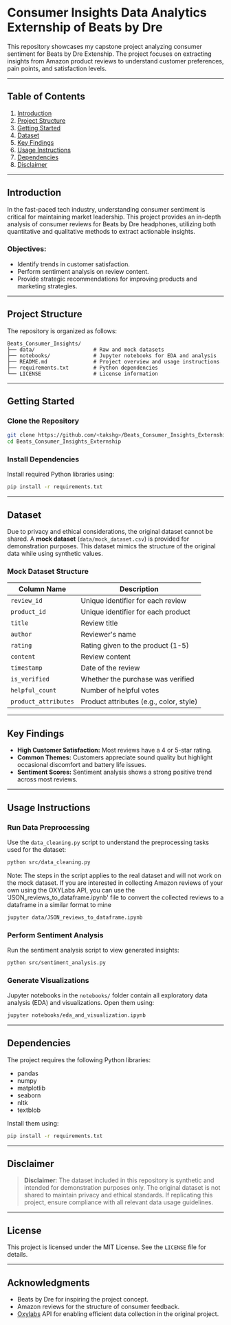 # Consumer Insights Data Analytics Externship of Beats by Dre

This repository showcases my capstone project analyzing consumer sentiment for Beats by Dre Extenship. The project focuses on extracting insights from Amazon product reviews to understand customer preferences, pain points, and satisfaction levels.

---

## Table of Contents
1. [Introduction](#introduction)
2. [Project Structure](#project-structure)
3. [Getting Started](#getting-started)
4. [Dataset](#dataset)
5. [Key Findings](#key-findings)
6. [Usage Instructions](#usage-instructions)
7. [Dependencies](#dependencies)
8. [Disclaimer](#disclaimer)

---

## Introduction
In the fast-paced tech industry, understanding consumer sentiment is critical for maintaining market leadership. This project provides an in-depth analysis of consumer reviews for Beats by Dre headphones, utilizing both quantitative and qualitative methods to extract actionable insights.

### Objectives:
- Identify trends in customer satisfaction.
- Perform sentiment analysis on review content.
- Provide strategic recommendations for improving products and marketing strategies.

---

## Project Structure
The repository is organized as follows:

```
Beats_Consumer_Insights/
├── data/                   # Raw and mock datasets
├── notebooks/              # Jupyter notebooks for EDA and analysis
├── README.md               # Project overview and usage instructions
├── requirements.txt        # Python dependencies
└── LICENSE                 # License information
```

---

## Getting Started

### Clone the Repository
```bash
git clone https://github.com/<takshg>/Beats_Consumer_Insights_Externship.git
cd Beats_Consumer_Insights_Externship
```

### Install Dependencies
Install required Python libraries using:
```bash
pip install -r requirements.txt
```

---

## Dataset

Due to privacy and ethical considerations, the original dataset cannot be shared. A **mock dataset** (`data/mock_dataset.csv`) is provided for demonstration purposes. This dataset mimics the structure of the original data while using synthetic values.

### Mock Dataset Structure
| Column Name       | Description                                   |
|-------------------|-----------------------------------------------|
| `review_id`       | Unique identifier for each review            |
| `product_id`      | Unique identifier for each product           |
| `title`           | Review title                                |
| `author`          | Reviewer's name                             |
| `rating`          | Rating given to the product (1-5)           |
| `content`         | Review content                              |
| `timestamp`       | Date of the review                          |
| `is_verified`     | Whether the purchase was verified           |
| `helpful_count`   | Number of helpful votes                     |
| `product_attributes` | Product attributes (e.g., color, style)   |


---

## Key Findings
- **High Customer Satisfaction:** Most reviews have a 4 or 5-star rating.
- **Common Themes:** Customers appreciate sound quality but highlight occasional discomfort and battery life issues.
- **Sentiment Scores:** Sentiment analysis shows a strong positive trend across most reviews.

---

## Usage Instructions

### Run Data Preprocessing
Use the `data_cleaning.py` script to understand the preprocessing tasks used for the dataset:
```bash
python src/data_cleaning.py
```
Note: The steps in the script applies to the real dataset and will not work on the mock dataset. If you are interested in collecting Amazon reviews of your own using the OXYLabs API, you can use the 'JSON_reviews_to_dataframe.ipynb' file to convert the collected reviews to a dataframe in a similar format to mine  

```bash
jupyter data/JSON_reviews_to_dataframe.ipynb
```

### Perform Sentiment Analysis
Run the sentiment analysis script to view generated insights:
```bash
python src/sentiment_analysis.py
```

### Generate Visualizations
Jupyter notebooks in the `notebooks/` folder contain all exploratory data analysis (EDA) and visualizations. Open them using:
```bash
jupyter notebooks/eda_and_visualization.ipynb
```

---

## Dependencies
The project requires the following Python libraries:
- pandas
- numpy
- matplotlib
- seaborn
- nltk
- textblob

Install them using:
```bash
pip install -r requirements.txt
```

---

## Disclaimer
> **Disclaimer**: The dataset included in this repository is synthetic and intended for demonstration purposes only. The original dataset is not shared to maintain privacy and ethical standards. If replicating this project, ensure compliance with all relevant data usage guidelines.

---

## License
This project is licensed under the MIT License. See the `LICENSE` file for details.

---

## Acknowledgments
- Beats by Dre for inspiring the project concept.
- Amazon reviews for the structure of consumer feedback.
- [Oxylabs](https://oxylabs.io/) API for enabling efficient data collection in the original project.

